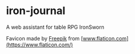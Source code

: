 # iron-journal
A web assistant for table RPG IronSworn

Favicon made by [Freepik](https://www.flaticon.com/authors/freepik) from [www.flaticon.com](https://www.flaticon.com/)
